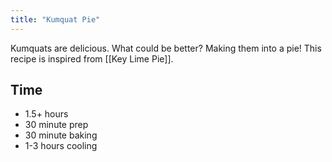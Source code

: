 ```yaml
---
title: "Kumquat Pie"
---
```


Kumquats are delicious. What could be better? Making them into a pie! This recipe is inspired from [[Key Lime Pie]].


## Time
* 1.5+ hours
* 30 minute prep
* 30 minute baking
* 1-3 hours cooling


